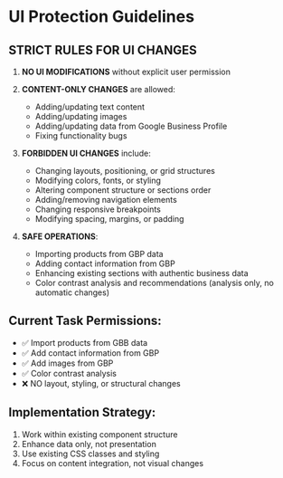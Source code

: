 # UI Protection Guidelines

## STRICT RULES FOR UI CHANGES

1. **NO UI MODIFICATIONS** without explicit user permission
2. **CONTENT-ONLY CHANGES** are allowed:
   - Adding/updating text content
   - Adding/updating images
   - Adding/updating data from Google Business Profile
   - Fixing functionality bugs

3. **FORBIDDEN UI CHANGES** include:
   - Changing layouts, positioning, or grid structures
   - Modifying colors, fonts, or styling
   - Altering component structure or sections order
   - Adding/removing navigation elements
   - Changing responsive breakpoints
   - Modifying spacing, margins, or padding

4. **SAFE OPERATIONS**:
   - Importing products from GBP data
   - Adding contact information from GBP
   - Enhancing existing sections with authentic business data
   - Color contrast analysis and recommendations (analysis only, no automatic changes)

## Current Task Permissions:
- ✅ Import products from GBB data
- ✅ Add contact information from GBP
- ✅ Add images from GBP
- ✅ Color contrast analysis
- ❌ NO layout, styling, or structural changes

## Implementation Strategy:
1. Work within existing component structure
2. Enhance data only, not presentation
3. Use existing CSS classes and styling
4. Focus on content integration, not visual changes